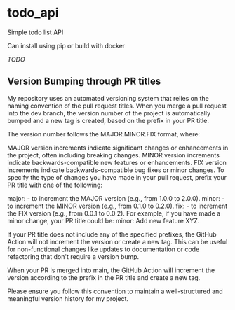 # todo_api
 Simple todo list API



Can install using pip or build with docker 

*TODO*


## Version Bumping through PR titles
My repository uses an automated versioning system that relies on the naming convention of the pull request titles. When you merge a pull request into the dev branch, the version number of the project is automatically bumped and a new tag is created, based on the prefix in your PR title.

The version number follows the MAJOR.MINOR.FIX format, where:

MAJOR version increments indicate significant changes or enhancements in the project, often including breaking changes. MINOR version increments indicate backwards-compatible new features or enhancements. FIX version increments indicate backwards-compatible bug fixes or minor changes. To specify the type of changes you have made in your pull request, prefix your PR title with one of the following:

major: - to increment the MAJOR version (e.g., from 1.0.0 to 2.0.0). minor: - to increment the MINOR version (e.g., from 0.1.0 to 0.2.0). fix: - to increment the FIX version (e.g., from 0.0.1 to 0.0.2). For example, if you have made a minor change, your PR title could be: minor: Add new feature XYZ.

If your PR title does not include any of the specified prefixes, the GitHub Action will not increment the version or create a new tag. This can be useful for non-functional changes like updates to documentation or code refactoring that don't require a version bump.

When your PR is merged into main, the GitHub Action will increment the version according to the prefix in the PR title and create a new tag.

Please ensure you follow this convention to maintain a well-structured and meaningful version history for my project.
